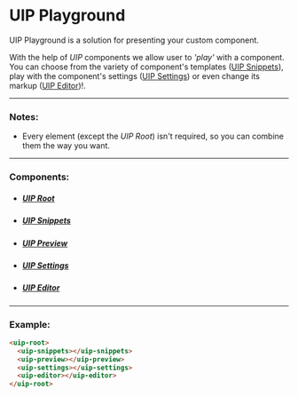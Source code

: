 # UIP Playground

UIP Playground is a solution for presenting your custom component.

With the help of *UIP* components we allow user to *'play'* with a component.
You can choose from the variety of component's templates ([UIP Snippets](./snippets/README.md)),
play with the component's settings ([UIP Settings](./settings/README.md))
or even change its markup ([UIP Editor](./editor/README.md))!.

---
### Notes:

- Every element (except the *UIP Root*) isn't required, so you can combine them the way you want.

---
### Components:
- ##### [UIP Root](./core/README.md)
- ##### [UIP Snippets](./snippets/README.md)
- ##### [UIP Preview](./preview/README.md)
- ##### [UIP Settings](./settings/README.md)
- ##### [UIP Editor](./editor/README.md)

---
### Example:
```html
<uip-root>
  <uip-snippets></uip-snippets>
  <uip-preview></uip-preview>
  <uip-settings></uip-settings>
  <uip-editor></uip-editor>
</uip-root>
```
